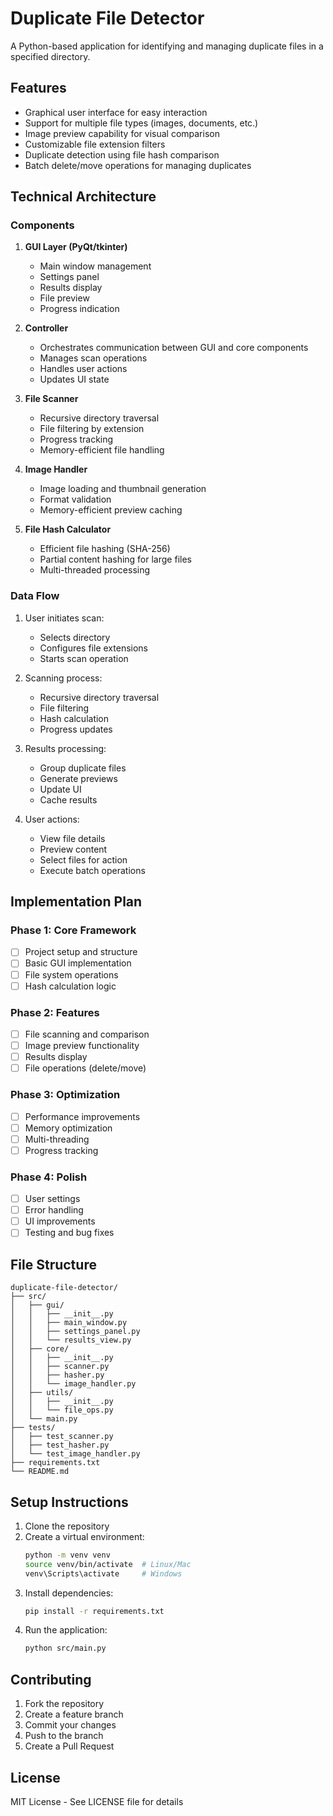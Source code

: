 # Duplicate File Detector

A Python-based application for identifying and managing duplicate files in a specified directory.

## Features

- Graphical user interface for easy interaction
- Support for multiple file types (images, documents, etc.)
- Image preview capability for visual comparison
- Customizable file extension filters
- Duplicate detection using file hash comparison
- Batch delete/move operations for managing duplicates

## Technical Architecture

### Components

1. **GUI Layer (PyQt/tkinter)**
   - Main window management
   - Settings panel
   - Results display
   - File preview
   - Progress indication

2. **Controller**
   - Orchestrates communication between GUI and core components
   - Manages scan operations
   - Handles user actions
   - Updates UI state

3. **File Scanner**
   - Recursive directory traversal
   - File filtering by extension
   - Progress tracking
   - Memory-efficient file handling

4. **Image Handler**
   - Image loading and thumbnail generation
   - Format validation
   - Memory-efficient preview caching

5. **File Hash Calculator**
   - Efficient file hashing (SHA-256)
   - Partial content hashing for large files
   - Multi-threaded processing

### Data Flow

1. User initiates scan:
   - Selects directory
   - Configures file extensions
   - Starts scan operation

2. Scanning process:
   - Recursive directory traversal
   - File filtering
   - Hash calculation
   - Progress updates

3. Results processing:
   - Group duplicate files
   - Generate previews
   - Update UI
   - Cache results

4. User actions:
   - View file details
   - Preview content
   - Select files for action
   - Execute batch operations

## Implementation Plan

### Phase 1: Core Framework
- [ ] Project setup and structure
- [ ] Basic GUI implementation
- [ ] File system operations
- [ ] Hash calculation logic

### Phase 2: Features
- [ ] File scanning and comparison
- [ ] Image preview functionality
- [ ] Results display
- [ ] File operations (delete/move)

### Phase 3: Optimization
- [ ] Performance improvements
- [ ] Memory optimization
- [ ] Multi-threading
- [ ] Progress tracking

### Phase 4: Polish
- [ ] User settings
- [ ] Error handling
- [ ] UI improvements
- [ ] Testing and bug fixes

## File Structure

```
duplicate-file-detector/
├── src/
│   ├── gui/
│   │   ├── __init__.py
│   │   ├── main_window.py
│   │   ├── settings_panel.py
│   │   └── results_view.py
│   ├── core/
│   │   ├── __init__.py
│   │   ├── scanner.py
│   │   ├── hasher.py
│   │   └── image_handler.py
│   ├── utils/
│   │   ├── __init__.py
│   │   └── file_ops.py
│   └── main.py
├── tests/
│   ├── test_scanner.py
│   ├── test_hasher.py
│   └── test_image_handler.py
├── requirements.txt
└── README.md
```

## Setup Instructions

1. Clone the repository
2. Create a virtual environment:
   ```bash
   python -m venv venv
   source venv/bin/activate  # Linux/Mac
   venv\Scripts\activate     # Windows
   ```
3. Install dependencies:
   ```bash
   pip install -r requirements.txt
   ```
4. Run the application:
   ```bash
   python src/main.py
   ```

## Contributing

1. Fork the repository
2. Create a feature branch
3. Commit your changes
4. Push to the branch
5. Create a Pull Request

## License

MIT License - See LICENSE file for details
